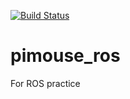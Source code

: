 [![Build Status](https://travis-ci.org/Shin-kyoto/pimouse_ros.svg?branch=master)](https://travis-ci.org/Shin-kyoto/pimouse_ros)

# pimouse_ros
For ROS practice
